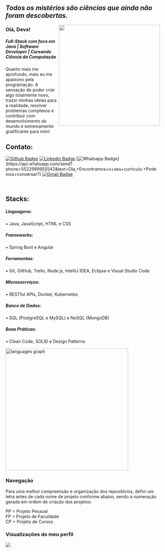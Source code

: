 ## <I> Todos os mistérios são ciências que ainda não foram descobertas. </I> 

<img align="right" width="330" src="https://github.com/user-attachments/assets/2391d6ae-7009-4609-8f55-d8e8ee4e5b32">

### Olá, Devs!

##### Full-Stack com foco em Java | Software Developer | Cursando Ciência da Computação

Quanto mais me aprofundo, mais eu me apaixono pela programação. A sensação de poder criar algo totalmente novo, trazer minhas ideias para a realidade, resolver problemas complexos e contribuir com desenvolvimento do mundo é extremamente gratificante para mim!

## Contato:

[![Github Badge](https://img.shields.io/badge/-Github-000?style=flat-square&logo=Github&logoColor=white&link=https://github.com/luizadaso)](https://github.com/luizadaso/)
[![Linkedin Badge](https://img.shields.io/badge/-LinkedIn-blue?style=flat-square&logo=Linkedin&logoColor=white&link=https://www.linkedin.com/in/luizadaso/)](https://www.linkedin.com/in/luizadaso/)
[![Whatsapp Badge](https://img.shields.io/badge/-Whatsapp-4CA143?style=flat-square&labelColor=4CA143&logo=whatsapp&logoColor=white&link=https://api.whatsapp.com/send?phone=5522999955542&text=Ola,+Encontramos+o+seu+curriculo.+Podemos+conversar?)](https://api.whatsapp.com/send?phone=5522999955542&text=Ola,+Encontramos+o+seu+curriculo.+Podemos+conversar?)
[![Gmail Badge](https://img.shields.io/badge/-Gmail-c14438?style=flat-square&logo=Gmail&logoColor=white&link=mailto:analuiza.daso@gmail.com)](mailto:analuiza.daso@gmail.com)

</br>

## Stacks:

##### Linguagens:  
•	Java, JavaScript, HTML e CSS  
  
##### Frameworks:  
•	Spring Boot e Angular  
  
##### Ferramentas:  
•	Git, GitHub, Trello, Node.js, IntelliJ IDEA, Eclipse e Visual Studio Code  
  
##### Microsserviços:  
•	RESTful APIs, Docker, Kubernetes  
  
##### Banco de Dados:  
•	SQL (PostgreSQL e MySQL) e NoSQL (MongoDB)  
  
##### Boas Práticas:  
•	Clean Code, SOLID e Design Patterns  

<div align="left">
  <img src="https://github-readme-stats.vercel.app/api/top-langs?username=luizadaso&locale=pt-br&hide_title=false&layout=compact&card_width=320&langs_count=5&theme=radical&hide_border=false&order=2" width="400" alt="languages graph" />
</div>

### Navegação
Para uma melhor compreensão e organização dos repositórios, defini um letra antes de cada nome de projeto conforme abaixo, sendo a numeração gerada em ordem de criação dos projetos:

PP = Projeto Pessoal  
FP = Projeto de Faculdade  
CP = Projeto de Cursos  

### Visualizações do meu perfil
<img align="left" src="https://profile-counter.glitch.me/luizadaso/count.svg?" />


    
